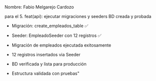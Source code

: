 Nombre: Fabio Melgarejo Cardozo

para el 5. feat(api): ejecutar migraciones y seeders BD creada y probada

- Migración: create_empleados_table ✅
- Seeder: EmpleadoSeeder con 12 registros ✅

- Migración de empleados ejecutada exitosamente
- 12 registros insertados via Seeder
- BD verificada y lista para producción
- Estructura validada con pruebas"
